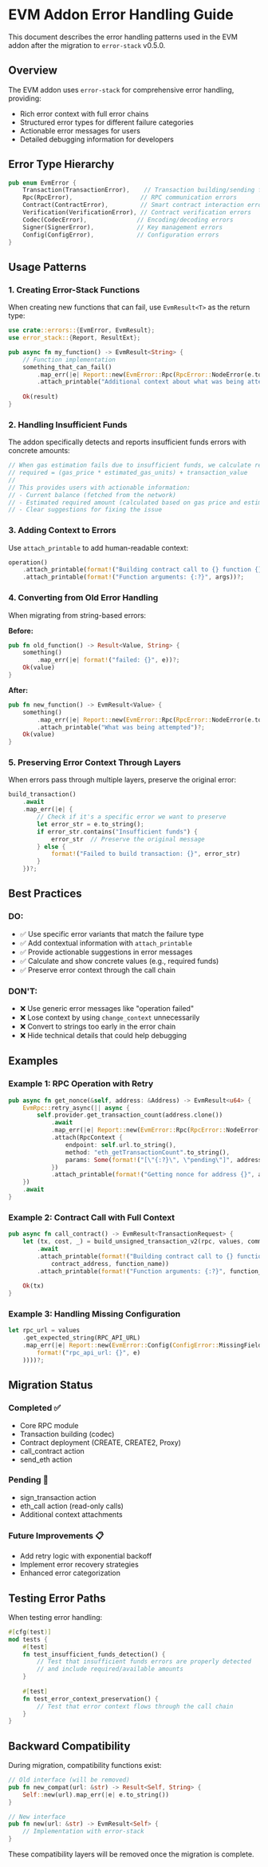 # EVM Addon Error Handling Guide

This document describes the error handling patterns used in the EVM addon after the migration to `error-stack` v0.5.0.

## Overview

The EVM addon uses `error-stack` for comprehensive error handling, providing:
- Rich error context with full error chains
- Structured error types for different failure categories
- Actionable error messages for users
- Detailed debugging information for developers

## Error Type Hierarchy

```rust
pub enum EvmError {
    Transaction(TransactionError),    // Transaction building/sending failures
    Rpc(RpcError),                   // RPC communication errors
    Contract(ContractError),         // Smart contract interaction errors
    Verification(VerificationError), // Contract verification errors
    Codec(CodecError),              // Encoding/decoding errors
    Signer(SignerError),            // Key management errors
    Config(ConfigError),            // Configuration errors
}
```

## Usage Patterns

### 1. Creating Error-Stack Functions

When creating new functions that can fail, use `EvmResult<T>` as the return type:

```rust
use crate::errors::{EvmError, EvmResult};
use error_stack::{Report, ResultExt};

pub async fn my_function() -> EvmResult<String> {
    // Function implementation
    something_that_can_fail()
        .map_err(|e| Report::new(EvmError::Rpc(RpcError::NodeError(e.to_string()))))
        .attach_printable("Additional context about what was being attempted")?;
    
    Ok(result)
}
```

### 2. Handling Insufficient Funds

The addon specifically detects and reports insufficient funds errors with concrete amounts:

```rust
// When gas estimation fails due to insufficient funds, we calculate required amounts:
// required = (gas_price * estimated_gas_units) + transaction_value
//
// This provides users with actionable information:
// - Current balance (fetched from the network)
// - Estimated required amount (calculated based on gas price and estimated usage)
// - Clear suggestions for fixing the issue
```

### 3. Adding Context to Errors

Use `attach_printable` to add human-readable context:

```rust
operation()
    .attach_printable(format!("Building contract call to {} function {}", address, function))
    .attach_printable(format!("Function arguments: {:?}", args))?;
```

### 4. Converting from Old Error Handling

When migrating from string-based errors:

**Before:**
```rust
pub fn old_function() -> Result<Value, String> {
    something()
        .map_err(|e| format!("failed: {}", e))?;
    Ok(value)
}
```

**After:**
```rust
pub fn new_function() -> EvmResult<Value> {
    something()
        .map_err(|e| Report::new(EvmError::Rpc(RpcError::NodeError(e.to_string()))))
        .attach_printable("What was being attempted")?;
    Ok(value)
}
```

### 5. Preserving Error Context Through Layers

When errors pass through multiple layers, preserve the original error:

```rust
build_transaction()
    .await
    .map_err(|e| {
        // Check if it's a specific error we want to preserve
        let error_str = e.to_string();
        if error_str.contains("Insufficient funds") {
            error_str  // Preserve the original message
        } else {
            format!("Failed to build transaction: {}", error_str)
        }
    })?;
```

## Best Practices

### DO:
- ✅ Use specific error variants that match the failure type
- ✅ Add contextual information with `attach_printable`
- ✅ Provide actionable suggestions in error messages
- ✅ Calculate and show concrete values (e.g., required funds)
- ✅ Preserve error context through the call chain

### DON'T:
- ❌ Use generic error messages like "operation failed"
- ❌ Lose context by using `change_context` unnecessarily
- ❌ Convert to strings too early in the error chain
- ❌ Hide technical details that could help debugging

## Examples

### Example 1: RPC Operation with Retry

```rust
pub async fn get_nonce(&self, address: &Address) -> EvmResult<u64> {
    EvmRpc::retry_async(|| async {
        self.provider.get_transaction_count(address.clone())
            .await
            .map_err(|e| Report::new(EvmError::Rpc(RpcError::NodeError(e.to_string()))))
            .attach(RpcContext {
                endpoint: self.url.to_string(),
                method: "eth_getTransactionCount".to_string(),
                params: Some(format!("[\"{:?}\", \"pending\"]", address)),
            })
            .attach_printable(format!("Getting nonce for address {}", address))
    })
    .await
}
```

### Example 2: Contract Call with Full Context

```rust
pub async fn call_contract() -> EvmResult<TransactionRequest> {
    let (tx, cost, _) = build_unsigned_transaction_v2(rpc, values, common)
        .await
        .attach_printable(format!("Building contract call to {} function {}", 
            contract_address, function_name))
        .attach_printable(format!("Function arguments: {:?}", function_args))?;
    
    Ok(tx)
}
```

### Example 3: Handling Missing Configuration

```rust
let rpc_url = values
    .get_expected_string(RPC_API_URL)
    .map_err(|e| Report::new(EvmError::Config(ConfigError::MissingField(
        format!("rpc_api_url: {}", e)
    ))))?;
```

## Migration Status

### Completed ✅
- Core RPC module
- Transaction building (codec)
- Contract deployment (CREATE, CREATE2, Proxy)
- call_contract action
- send_eth action

### Pending 🔄
- sign_transaction action
- eth_call action (read-only calls)
- Additional context attachments

### Future Improvements 📋
- Add retry logic with exponential backoff
- Implement error recovery strategies
- Enhanced error categorization

## Testing Error Paths

When testing error handling:

```rust
#[cfg(test)]
mod tests {
    #[test]
    fn test_insufficient_funds_detection() {
        // Test that insufficient funds errors are properly detected
        // and include required/available amounts
    }
    
    #[test]
    fn test_error_context_preservation() {
        // Test that error context flows through the call chain
    }
}
```

## Backward Compatibility

During migration, compatibility functions exist:

```rust
// Old interface (will be removed)
pub fn new_compat(url: &str) -> Result<Self, String> {
    Self::new(url).map_err(|e| e.to_string())
}

// New interface
pub fn new(url: &str) -> EvmResult<Self> {
    // Implementation with error-stack
}
```

These compatibility layers will be removed once the migration is complete.